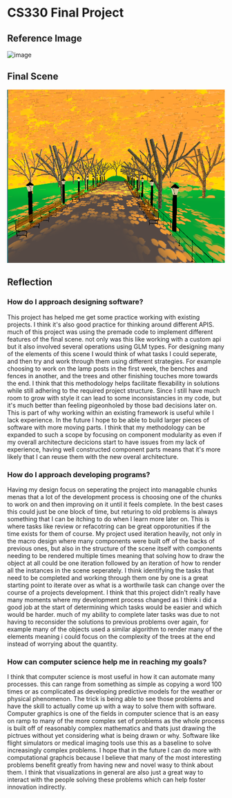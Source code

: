 # CS330 Final Project

## Reference Image

![image](./Project%20target%20image.png)

## Final Scene

![image](./Screenshot%202024-12-18%20212013.png)

## Reflection

### How do I approach designing software?

This project has helped me get some practice working with existing projects. I think it's also good practice for thinking around different APIS. much of this project was using the premade code to implement different features of the final scene. not only was this like working with a custom api but it also involved several operations using GLM types.
For designing many of the elements of this scene I would think of what tasks I could seperate, and then try and work through them using different strategies. For example choosing to work on the lamp posts in the first week, the benches and fences in another, and the trees and other finishing touches more towards the end. I think that this methodology helps facilitate flexability in solutions while still adhering to the required project structure. Since I still have much room to grow with style it can lead to some inconsistancies in my code, but it's much better than feeling pigeonholed by those bad decisions later on. This is part of why working within an existing framework is useful while I lack experience.
In the future I hope to be able to build larger pieces of software with more moving parts. I think that my methodology can be expanded to such a scope by focusing on component modularity as even if my overall architecture decicions start to have issues from my lack of experience, having well constructed component parts means that it's more likely that I can reuse them with the new overal architecture.

### How do I approach developing programs?

Having my design focus on seperating the project into managable chunks menas that a lot of the development process is choosing one of the chunks to work on and then improving on it until it feels complete. In the best cases this could just be one block of time, but returing to old problems is always something that I can be itching to do when I learn more later on. This is where tasks like review or refacotring can be great opporotunities if the time exists for them of course.
My project used iteration heavily, not only in the macro design where many components were built off of the backs of previous ones, but also in the structure of the scene itself with components needing to be rendered multiple times meaning that solving how to draw the object at all could be one iteration followed by an iteration of how to render all the instances in the scene seperately. I think identifying the tasks that need to be completed and working through them one by one is a great starting point to iterate over as what is a worthwile task can change over the course of a projects development.
I think that this project didn't really have many moments where my development process changed as I think i did a good job at the start of determining which tasks would be easier and which would be harder. much of my ability to complete later tasks was due to not having to reconsider the solutions to previous problems over again, for example many of the objects used a similar algorithm to render many of the elements meaning i could focus on the complexity of the trees at the end instead of worrying about the quantity.

### How can computer science help me in reaching my goals? 

I think that computer science is most useful in how it can automate many processes. this can range from something as simple as copying a word 100 times or as complicated as developing predictive models for the weather or physical phenomenon. The trick is being able to see those problems and have the skill to actually come up with a way to solve them with software.
Computer graphics is one of the fields in computer science that is an easy on ramp to many of the more complex set of problems as the whole process is built off of reasonably complex mathematics and thats just drawing the pictrues without yet considering what is being drawn or why. Software like flight simulators or medical imaging tools use this as a baseline to solve increasingly complex problems.
I hope that in the future I can do more with computational graphcis because I believe that many of the most interesting problems benefit greatly from having new and novel wasy to think about them. I think that visualizations in general are also just a great way to interact with the people solving these problems which can help foster innovation indirectly.
